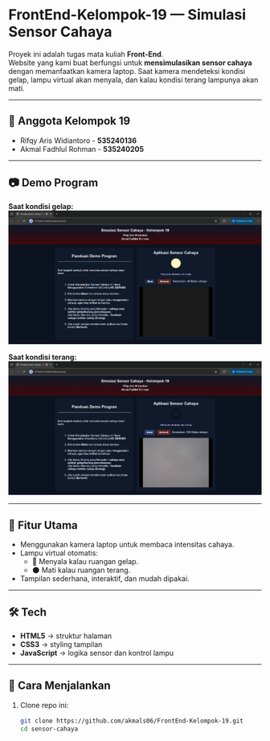 # FrontEnd-Kelompok-19 — Simulasi Sensor Cahaya

Proyek ini adalah tugas mata kuliah **Front-End**.  
Website yang kami buat berfungsi untuk **mensimulasikan sensor cahaya** dengan memanfaatkan kamera laptop. Saat kamera mendeteksi kondisi gelap, lampu virtual akan menyala, dan kalau kondisi terang lampunya akan mati.

---

## 👥 Anggota Kelompok 19
- Rifqy Aris Widiantoro  - **535240136**
- Akmal Fadhlul Rohman   - **535240205**

---

## 📷 Demo Program

**Saat kondisi gelap:**  
![Sensor Gelap](sensor-cahaya/img/ss1.png)

**Saat kondisi terang:**  
![Sensor Terang](sensor-cahaya/img/ss2.png)

---

## 📌 Fitur Utama
- Menggunakan kamera laptop untuk membaca intensitas cahaya.  
- Lampu virtual otomatis:  
  - 🔆 Menyala kalau ruangan gelap.  
  - 🌑 Mati kalau ruangan terang.  
- Tampilan sederhana, interaktif, dan mudah dipakai.  

---

## 🛠️ Tech
- **HTML5** → struktur halaman  
- **CSS3** → styling tampilan  
- **JavaScript** → logika sensor dan kontrol lampu  

---

## 🚀 Cara Menjalankan
1. Clone repo ini:
   ```bash
   git clone https://github.com/akmals06/FrontEnd-Kelompok-19.git
   cd sensor-cahaya
